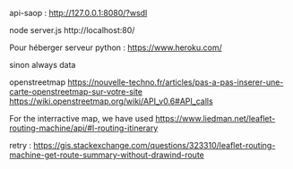 
api-saop : http://127.0.0.1:8080/?wsdl

node server.js
http://localhost:80/

Pour héberger serveur python :
https://www.heroku.com/

sinon always data 

openstreetmap
https://nouvelle-techno.fr/articles/pas-a-pas-inserer-une-carte-openstreetmap-sur-votre-site
https://wiki.openstreetmap.org/wiki/API_v0.6#API_calls


For the interractive map, we have used https://www.liedman.net/leaflet-routing-machine/api/#l-routing-itinerary

retry :
https://gis.stackexchange.com/questions/323310/leaflet-routing-machine-get-route-summary-without-drawind-route
